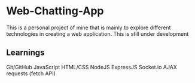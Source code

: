 # Web-Chatting-App
This is a personal project of mine that is mainly to explore different technologies in creating a web application.
This is still under development
## Learnings
Git/GitHub
JavaScript
HTML/CSS
NodeJS
ExpressJS
Socket.io
AJAX requests (fetch API)

